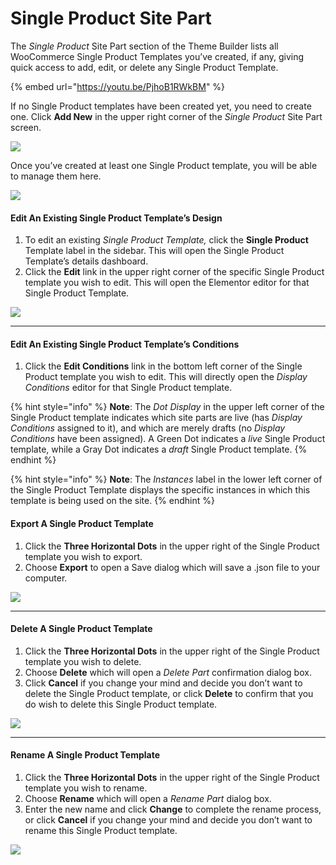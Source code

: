 # Single Product Site Part

The _Single Product_ Site Part section of the Theme Builder lists all WooCommerce Single Product Templates you’ve created, if any, giving quick access to add, edit, or delete any Single Product Template.

{% embed url="https://youtu.be/PjhoB1RWkBM" %}

If no Single Product templates have been created yet, you need to create one. Click **Add New** in the upper right corner of the _Single Product_ Site Part screen.

![](https://elementor.com/cdn-cgi/image/f=auto,w=1024,h=1024/help/wp-content/uploads/sites/14/2020/08/nosingleproduct-1024x396.jpg)

Once you’ve created at least one Single Product template, you will be able to manage them here.

![](https://elementor.com/cdn-cgi/image/f=auto,w=1024,h=1024/help/wp-content/uploads/sites/14/2020/08/singleprod3-1024x616.jpg)

#### Edit An Existing Single Product Template’s Design

1. To edit an existing _Single Product Template,_ click the **Single Product** Template label in the sidebar. This will open the Single Product Template’s details dashboard.
2. Click the **Edit** link in the upper right corner of the specific Single Product template you wish to edit. This will open the Elementor editor for that Single Product Template.

![](https://elementor.com/cdn-cgi/image/f=auto,w=1024,h=1024/help/wp-content/uploads/sites/14/2020/08/singleprod3-1024x616.jpg)

***

#### Edit An Existing Single Product Template’s Conditions

1. Click the **Edit Conditions** link in the bottom left corner of the Single Product template you wish to edit. This will directly open the _Display Conditions_ editor for that Single Product template.

{% hint style="info" %}
**Note**: The _Dot Display_ in the upper left corner of the Single Product template indicates which site parts are live (has _Display Conditions_ assigned to it), and which are merely drafts (no _Display Conditions_ have been assigned). A Green Dot indicates a _live_ Single Product template, while a Gray Dot indicates a _draft_ Single Product template.&#x20;
{% endhint %}

{% hint style="info" %}
**Note**: The _Instances_ label in the lower left corner of the Single Product Template displays the specific instances in which this template is being used on the site.&#x20;
{% endhint %}

#### Export A Single Product Template

1. Click the **Three Horizontal Dots** in the upper right of the Single Product template you wish to export.&#x20;
2. Choose **Export** to open a Save dialog which will save a .json file to your computer.

![](https://elementor.com/cdn-cgi/image/f=auto,w=1024,h=1024/help/wp-content/uploads/sites/14/2020/08/renamedelete-6.jpg)

***

#### Delete A Single Product Template

1. Click the **Three Horizontal Dots** in the upper right of the Single Product template you wish to delete.&#x20;
2. Choose **Delete** which will open a _Delete Part_ confirmation dialog box.&#x20;
3. Click **Cancel** if you change your mind and decide you don’t want to delete the Single Product template, or click **Delete** to confirm that you do wish to delete this Single Product template.

![](https://elementor.com/cdn-cgi/image/f=auto,w=1024,h=1024/help/wp-content/uploads/sites/14/2020/08/sitepart-delete-7.jpg)

***

#### Rename A Single Product Template

1. Click the **Three Horizontal Dots** in the upper right of the Single Product template you wish to rename.&#x20;
2. Choose **Rename** which will open a _Rename Part_ dialog box.&#x20;
3. Enter the new name and click **Change** to complete the rename process, or click **Cancel** if you change your mind and decide you don’t want to rename this Single Product template.

![](https://elementor.com/cdn-cgi/image/f=auto,w=1024,h=1024/help/wp-content/uploads/sites/14/2020/08/sitepart-rename-6.jpg)
